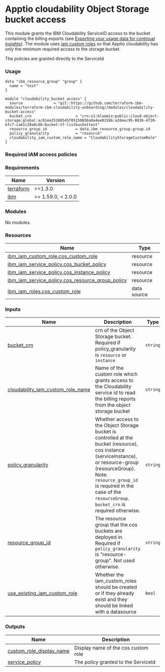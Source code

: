 <!-- Update the title -->
# Apptio cloudability Object Storage bucket access

<!-- Add a description of module(s) in this repo -->
This module grants the IBM Cloudability ServiceID access to the bucket containing the billing exports (see [Exporting your usage data for continual insights](https://cloud.ibm.com/docs/billing-usage?topic=billing-usage-exporting-your-usage&interface=terraform)). The module uses [iam custom roles](https://cloud.ibm.com/docs/account?topic=account-custom-roles&interface=ui) so that Apptio cloudability has only the minimum required access to the storage bucket.

The policies are granted directly to the ServiceId

### Usage

<!--
Add an example of the use of the module in the below code block.

Use real values instead of "var.<var_name>" or other placeholder values
unless real values don't help users know what to change.
-->


```hcl
data "ibm_resource_group" "group" {
  name = "test"
}

module "cloudability_bucket_access" {
  source              = "git::https://github.com/terraform-ibm-modules/terraform-ibm-cloudability-onboarding//modules/cloudability-bucket-access"
  bucket_crn                    = "crn:v1:bluemix:public:cloud-object-storage:global:a/81ee25188545f05150650a0a4ee015bb:a2deec95-0836-4720-bfc7-ca41c28a8c66:bucket:tf-listbuckettest"
  resource_group_id             = data.ibm_resource_group.group.id
  policy_granularity            = "resource"
  cloudability_iam_custom_role_name = "CloudabilityStorageCustomRole"
}
```

### Required IAM access policies

<!-- PERMISSIONS REQUIRED TO RUN MODULE
If this module requires permissions, uncomment the following block and update
the sample permissions, following the format.
Replace the sample Account and IBM Cloud service names and roles with the
information in the console at
Manage > Access (IAM) > Access groups > Access policies.
-->

<!--
You need the following permissions to run this module.

- Account Management
    - **Sample Account Service** service
        - `Editor` platform access
        - `Manager` service access
    - IAM Services
        - **Sample Cloud Service** service
            - `Administrator` platform access
-->

<!-- NO PERMISSIONS FOR MODULE
If no permissions are required for the module, uncomment the following
statement instead the previous block.
-->

<!-- No permissions are needed to run this module.-->


<!-- The following content is automatically populated by the pre-commit hook -->
<!-- BEGINNING OF PRE-COMMIT-TERRAFORM DOCS HOOK -->
### Requirements

| Name | Version |
|------|---------|
| <a name="requirement_terraform"></a> [terraform](#requirement\_terraform) | >=1.3.0 |
| <a name="requirement_ibm"></a> [ibm](#requirement\_ibm) | >= 1.59.0, < 2.0.0 |

### Modules

No modules.

### Resources

| Name | Type |
|------|------|
| [ibm_iam_custom_role.cos_custom_role](https://registry.terraform.io/providers/IBM-Cloud/ibm/latest/docs/resources/iam_custom_role) | resource |
| [ibm_iam_service_policy.cos_bucket_policy](https://registry.terraform.io/providers/IBM-Cloud/ibm/latest/docs/resources/iam_service_policy) | resource |
| [ibm_iam_service_policy.cos_instance_policy](https://registry.terraform.io/providers/IBM-Cloud/ibm/latest/docs/resources/iam_service_policy) | resource |
| [ibm_iam_service_policy.cos_resource_group_policy](https://registry.terraform.io/providers/IBM-Cloud/ibm/latest/docs/resources/iam_service_policy) | resource |
| [ibm_iam_roles.cos_custom_role](https://registry.terraform.io/providers/IBM-Cloud/ibm/latest/docs/data-sources/iam_roles) | data source |

### Inputs

| Name | Description | Type | Default | Required |
|------|-------------|------|---------|:--------:|
| <a name="input_bucket_crn"></a> [bucket\_crn](#input\_bucket\_crn) | crn of the Object Storage bucket. Required if policy\_granularity is `resource` or `instance` | `string` | `null` | no |
| <a name="input_cloudability_iam_custom_role_name"></a> [cloudability\_iam\_custom\_role\_name](#input\_cloudability\_iam\_custom\_role\_name) | Name of the custom role which grants access to the Cloudability service id to read the billing reports from the object storage bucket | `string` | `"CloudabilityStorageCustomRole"` | no |
| <a name="input_policy_granularity"></a> [policy\_granularity](#input\_policy\_granularity) | Whether access to the Object Storage bucket is controlled at the bucket (resource), cos instance (serviceInstance), or resource-group (resourceGroup). Note: `resource_group_id` is required in the case of the `resourceGroup`. `bucket_crn` is required otherwise. | `string` | `"resource"` | no |
| <a name="input_resource_group_id"></a> [resource\_group\_id](#input\_resource\_group\_id) | The resource group that the cos buckets are deployed in. Required if `policy_granularity` is "resource-group". Not used otherwise. | `string` | `null` | no |
| <a name="input_use_existing_iam_custom_role"></a> [use\_existing\_iam\_custom\_role](#input\_use\_existing\_iam\_custom\_role) | Whether the iam\_custom\_roles should be created or if they already exist and they should be linked with a datasource | `bool` | `false` | no |

### Outputs

| Name | Description |
|------|-------------|
| <a name="output_custom_role_display_name"></a> [custom\_role\_display\_name](#output\_custom\_role\_display\_name) | Display name of the cos custom role |
| <a name="output_service_policy"></a> [service\_policy](#output\_service\_policy) | The policy granted to the ServiceId |
<!-- END OF PRE-COMMIT-TERRAFORM DOCS HOOK -->
